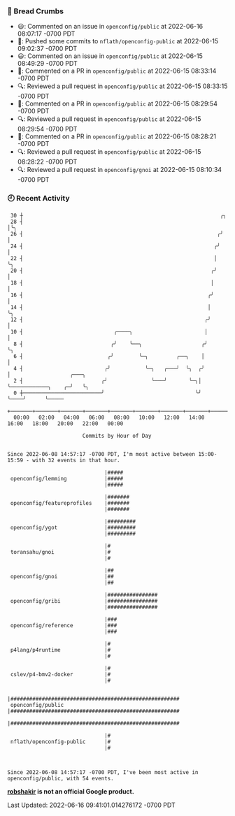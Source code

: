 ### 🍞 Bread Crumbs

 * 😃: Commented on an issue in `openconfig/public` at 2022-06-16 08:07:17 -0700 PDT
 * 🚢: Pushed some commits to `nflath/openconfig-public` at 2022-06-15 09:02:37 -0700 PDT
 * 😃: Commented on an issue in `openconfig/public` at 2022-06-15 08:49:29 -0700 PDT
 * 💬: Commented on a PR in  `openconfig/public` at 2022-06-15 08:33:14 -0700 PDT
 * 🔍: Reviewed a pull request in  `openconfig/public` at 2022-06-15 08:33:15 -0700 PDT
 * 💬: Commented on a PR in  `openconfig/public` at 2022-06-15 08:29:54 -0700 PDT
 * 🔍: Reviewed a pull request in  `openconfig/public` at 2022-06-15 08:29:54 -0700 PDT
 * 💬: Commented on a PR in  `openconfig/public` at 2022-06-15 08:28:21 -0700 PDT
 * 🔍: Reviewed a pull request in  `openconfig/public` at 2022-06-15 08:28:22 -0700 PDT
 * 🔍: Reviewed a pull request in  `openconfig/gnoi` at 2022-06-15 08:10:34 -0700 PDT

### 🕘 Recent Activity
```
 30 ┼                                                               ╭╮
 28 ┤                                                               │╰╮
 26 ┤                                                              ╭╯ │
 24 ┤                                                             ╭╯  │
 22 ┤                                                             │   ╰╮
 20 ┤                                                            ╭╯    │
 18 ┤                                                            │     │
 16 ┤                                                           ╭╯     │
 14 ┤                                                           │      ╰╮
 12 ┤                                                          ╭╯       │
 10 ┤                             ╭────╮                       │        │
  8 ┤                            ╭╯    ╰──╮                   ╭╯        ╰╮
  6 ┤                           ╭╯        ╰─╮         ╭──╮    │          │
  4 ┤                          ╭╯           ╰─╮   ╭───╯  ╰╮  ╭╯          │                   ╭───╮
  2 ┤                         ╭╯              ╰───╯       ╰─╮│           ╰────────────╮    ╭─╯   ╰╮
  0 ┼─────────────────────────╯                             ╰╯                        ╰────╯      ╰─────
    +───────+───────+───────+───────+───────+───────+───────+───────+───────+───────+───────+───────+────
  00:00   02:00   04:00   06:00   08:00   10:00   12:00   14:00   16:00   18:00   20:00   22:00   00:00   

						Commits by Hour of Day


Since 2022-06-08 14:57:17 -0700 PDT, I'm most active between 15:00-15:59 - with 32 events in that hour.

```



```
                               |#####
 openconfig/lemming            |#####
                               |#####

                               |#######
 openconfig/featureprofiles    |#######
                               |#######

                               |#########
 openconfig/ygot               |#########
                               |#########

                               |#
 toransahu/gnoi                |#
                               |#

                               |##
 openconfig/gnoi               |##
                               |##

                               |################
 openconfig/gribi              |################
                               |################

                               |###
 openconfig/reference          |###
                               |###

                               |#
 p4lang/p4runtime              |#
                               |#

                               |#
 cslev/p4-bmv2-docker          |#
                               |#

                               |######################################################
 openconfig/public             |######################################################
                               |######################################################

                               |#
 nflath/openconfig-public      |#
                               |#



Since 2022-06-08 14:57:17 -0700 PDT, I've been most active in openconfig/public, with 54 events.

```
**[robshakir](mailto:robjs@google.com) is not an official Google product.**  


Last Updated: 2022-06-16 09:41:01.014276172 -0700 PDT
